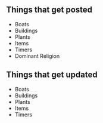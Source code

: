 ## Things that get posted

- Boats
- Buildings
- Plants
- Items
- Timers
- Dominant Religion

## Things that get updated

- Boats 
- Buildings
- Plants
- Items
- Timers

